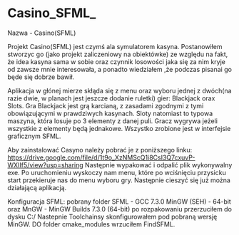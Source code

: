 # Casino_SFML_

Nazwa - Casino(SFML)

Projekt Casino(SFML) jest czymś ala symulatorem kasyna. 
Postanowiłem stworzyc go (jako projekt zaliczeniowy na obiektówke) ze względu na fakt, że idea kasyna sama w sobie oraz czynnik losowości jaka się za nim kryje od zawsze mnie interesowała, 
a ponadto wiedziałem ,że podczas pisanai go będe się dobrze bawił.

Aplikacja w głónej mierze skłąda się z menu oraz wyboru jednej z dwóch(na razie dwie, w planach jest jeszcze dodanie ruletki) gier: Blackjack orax Slots.
Gra Blackjack jest grą karcianą, z zasadami zgodnymi z tymi obowiązującymi w prawdziwych kasynach. 
Sloty natomiast to typowa maszyna, która losuje po 3 elementy z danej puli. Gracz wygrywa jeżeli wszystkie z elementy będą jednakowe.
Wszystko zrobione jest w interfejsie graficznym SFML.

Aby zainstalować Casyno należy pobrać je z poniższego linku: 
https://drive.google.com/file/d/1t9o_XzNMScQ1i8CsI3Q7cxuvP-WXIIf5/view?usp=sharing
Następnie wypakować i odpalić plik wykonywalny exe. 
Po uruchomieniu wyskoczy nam menu, które po wciśnięciu przysicku start przekieruje nas do menu wyboru gry.
Następnie cieszyć się już można działającą aplikacją.

Konfiguracja SFML: pobrany folder SFML - GCC 7.3.0 MinGW (SEH) - 64-bit oraz MnGW - MinGW Builds 7.3.0 (64-bit) po rozpakowaniu przerzuciłem do dysku C:/
Nastepnie Toolchainsy skonfigurowałem pod pobraną wersję MinGW. DO folder cmake_modules wrzuciłem FindSFML.
